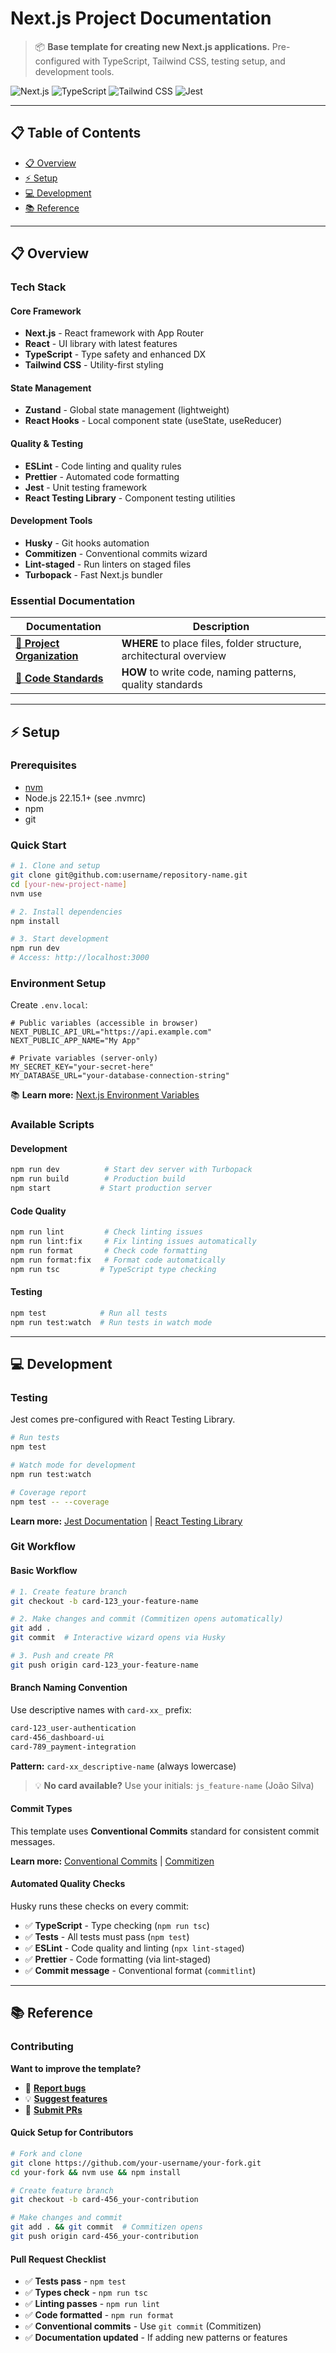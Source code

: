 # Next.js Project Documentation

> 📦 **Base template for creating new Next.js applications.** Pre-configured with TypeScript, Tailwind CSS, testing setup, and development tools.

![Next.js](https://img.shields.io/badge/Next.js-black?logo=next.js)
![TypeScript](https://img.shields.io/badge/TypeScript-blue?logo=typescript)
![Tailwind CSS](https://img.shields.io/badge/Tailwind%20CSS-cyan?logo=tailwindcss)
![Jest](https://img.shields.io/badge/Jest-red?logo=jest)

---

## 📋 Table of Contents

- [📋 Overview](#-overview)
- [⚡ Setup](#-setup)
- [💻 Development](#-development)
- [📚 Reference](#-reference)

---

## 📋 Overview

### Tech Stack

#### Core Framework

- **Next.js** - React framework with App Router
- **React** - UI library with latest features
- **TypeScript** - Type safety and enhanced DX
- **Tailwind CSS** - Utility-first styling

#### State Management

- **Zustand** - Global state management (lightweight)
- **React Hooks** - Local component state (useState, useReducer)

#### Quality & Testing

- **ESLint** - Code linting and quality rules
- **Prettier** - Automated code formatting
- **Jest** - Unit testing framework
- **React Testing Library** - Component testing utilities

#### Development Tools

- **Husky** - Git hooks automation
- **Commitizen** - Conventional commits wizard
- **Lint-staged** - Run linters on staged files
- **Turbopack** - Fast Next.js bundler

### Essential Documentation

| Documentation                                                  | Description                                                        |
| -------------------------------------------------------------- | ------------------------------------------------------------------ |
| **[📁 Project Organization](./.docs/project-organization.md)** | **WHERE** to place files, folder structure, architectural overview |
| **[📝 Code Standards](./.docs/code-standards.md)**             | **HOW** to write code, naming patterns, quality standards          |

---

## ⚡ Setup

### Prerequisites

- [nvm](https://github.com/nvm-sh/nvm#installing-and-updating)
- Node.js 22.15.1+ (see .nvmrc)
- npm
- git

### Quick Start

```bash
# 1. Clone and setup
git clone git@github.com:username/repository-name.git
cd [your-new-project-name]
nvm use

# 2. Install dependencies
npm install

# 3. Start development
npm run dev
# Access: http://localhost:3000
```

### Environment Setup

Create `.env.local`:

```env
# Public variables (accessible in browser)
NEXT_PUBLIC_API_URL="https://api.example.com"
NEXT_PUBLIC_APP_NAME="My App"

# Private variables (server-only)
MY_SECRET_KEY="your-secret-here"
MY_DATABASE_URL="your-database-connection-string"
```

📚 **Learn more:** [Next.js Environment Variables](https://nextjs.org/docs/app/building-your-application/configuring/environment-variables)

### Available Scripts

#### Development

```bash
npm run dev          # Start dev server with Turbopack
npm run build        # Production build
npm start           # Start production server
```

#### Code Quality

```bash
npm run lint         # Check linting issues
npm run lint:fix     # Fix linting issues automatically
npm run format       # Check code formatting
npm run format:fix   # Format code automatically
npm run tsc         # TypeScript type checking
```

#### Testing

```bash
npm test            # Run all tests
npm run test:watch  # Run tests in watch mode
```

---

## 💻 Development

### Testing

Jest comes pre-configured with React Testing Library.

```bash
# Run tests
npm test

# Watch mode for development
npm run test:watch

# Coverage report
npm test -- --coverage
```

**Learn more:** [Jest Documentation](https://jestjs.io/docs/getting-started) | [React Testing Library](https://testing-library.com/docs/react-testing-library/intro/)

### Git Workflow

#### Basic Workflow

```bash
# 1. Create feature branch
git checkout -b card-123_your-feature-name

# 2. Make changes and commit (Commitizen opens automatically)
git add .
git commit  # Interactive wizard opens via Husky

# 3. Push and create PR
git push origin card-123_your-feature-name
```

#### Branch Naming Convention

Use descriptive names with `card-xx_` prefix:

```bash
card-123_user-authentication
card-456_dashboard-ui
card-789_payment-integration
```

**Pattern:** `card-xx_descriptive-name` (always lowercase)

> 💡 **No card available?** Use your initials: `js_feature-name` (João Silva)

#### Commit Types

This template uses **Conventional Commits** standard for consistent commit messages.

**Learn more:** [Conventional Commits](https://www.conventionalcommits.org/) | [Commitizen](https://github.com/commitizen/cz-cli)

#### Automated Quality Checks

Husky runs these checks on every commit:

- ✅ **TypeScript** - Type checking (`npm run tsc`)
- ✅ **Tests** - All tests must pass (`npm test`)
- ✅ **ESLint** - Code quality and linting (`npx lint-staged`)
- ✅ **Prettier** - Code formatting (via lint-staged)
- ✅ **Commit message** - Conventional format (`commitlint`)

---

## 📚 Reference

### Contributing

**Want to improve the template?**

- 🐛 **[Report bugs](https://github.com/your-repo/issues)**
- 💡 **[Suggest features](https://github.com/your-repo/issues)**
- 🔧 **[Submit PRs](https://github.com/your-repo/pulls)**

#### Quick Setup for Contributors

```bash
# Fork and clone
git clone https://github.com/your-username/your-fork.git
cd your-fork && nvm use && npm install

# Create feature branch
git checkout -b card-456_your-contribution

# Make changes and commit
git add . && git commit  # Commitizen opens
git push origin card-456_your-contribution
```

#### Pull Request Checklist

- ✅ **Tests pass** - `npm test`
- ✅ **Types check** - `npm run tsc`
- ✅ **Linting passes** - `npm run lint`
- ✅ **Code formatted** - `npm run format`
- ✅ **Conventional commits** - Use `git commit` (Commitizen)
- ✅ **Documentation updated** - If adding new patterns or features
